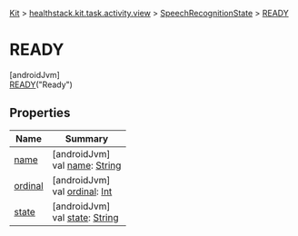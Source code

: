 
[Kit](../../../../kit.html) > [healthstack.kit.task.activity.view](../../index.html) > [SpeechRecognitionState](../index.html) > [READY](index.html)



# READY



[androidJvm]\
[READY](index.html)(&quot;Ready&quot;)



## Properties


| Name | Summary |
|---|---|
| [name](../../../healthstack.kit.ui.util/-interaction-type/-n-o-t-h-i-n-g/index.html#-372974862%2FProperties%2F-106109196) | [androidJvm]<br>val [name](../../../healthstack.kit.ui.util/-interaction-type/-n-o-t-h-i-n-g/index.html#-372974862%2FProperties%2F-106109196): [String](https://kotlinlang.org/api/latest/jvm/stdlib/kotlin/-string/index.html) |
| [ordinal](../../../healthstack.kit.ui.util/-interaction-type/-n-o-t-h-i-n-g/index.html#-739389684%2FProperties%2F-106109196) | [androidJvm]<br>val [ordinal](../../../healthstack.kit.ui.util/-interaction-type/-n-o-t-h-i-n-g/index.html#-739389684%2FProperties%2F-106109196): [Int](https://kotlinlang.org/api/latest/jvm/stdlib/kotlin/-int/index.html) |
| [state](../state.html) | [androidJvm]<br>val [state](../state.html): [String](https://kotlinlang.org/api/latest/jvm/stdlib/kotlin/-string/index.html) |

